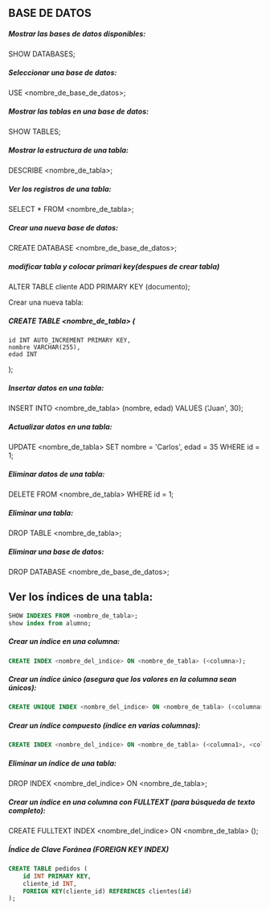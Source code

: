 ## BASE DE DATOS



##### Mostrar las bases de datos disponibles:
SHOW DATABASES;

##### Seleccionar una base de datos:
USE <nombre_de_base_de_datos>;

##### Mostrar las tablas en una base de datos:
SHOW TABLES;

##### Mostrar la estructura de una tabla:
DESCRIBE <nombre_de_tabla>;

##### Ver los registros de una tabla:
SELECT * FROM <nombre_de_tabla>;

##### Crear una nueva base de datos:
CREATE DATABASE <nombre_de_base_de_datos>;

##### modificar tabla y colocar primari key(despues de crear tabla)
ALTER TABLE cliente
ADD PRIMARY KEY (documento);



Crear una nueva tabla:
##### CREATE TABLE <nombre_de_tabla> (
    id INT AUTO_INCREMENT PRIMARY KEY,
    nombre VARCHAR(255),
    edad INT
);

##### Insertar datos en una tabla:
INSERT INTO <nombre_de_tabla> (nombre, edad)
VALUES ('Juan', 30);

##### Actualizar datos en una tabla:
UPDATE <nombre_de_tabla>
SET nombre = 'Carlos', edad = 35
WHERE id = 1;

#####  Eliminar datos de una tabla:
DELETE FROM <nombre_de_tabla>
WHERE id = 1;

##### Eliminar una tabla:
 DROP TABLE <nombre_de_tabla>;

 ##### Eliminar una base de datos:
 DROP DATABASE <nombre_de_base_de_datos>;

 ## Ver los índices de una tabla:
```sql
SHOW INDEXES FROM <nombre_de_tabla>;
show index from alumno;
```

##### Crear un índice en una columna:
```sql
CREATE INDEX <nombre_del_indice> ON <nombre_de_tabla> (<columna>);
```
##### Crear un índice único (asegura que los valores en la columna sean únicos):
```sql
CREATE UNIQUE INDEX <nombre_del_indice> ON <nombre_de_tabla> (<columna>);
```
##### Crear un índice compuesto (índice en varias columnas):
```sql
CREATE INDEX <nombre_del_indice> ON <nombre_de_tabla> (<columna1>, <columna2>);
```
##### Eliminar un índice de una tabla:
DROP INDEX <nombre_del_indice> ON <nombre_de_tabla>;


##### Crear un índice en una columna con FULLTEXT (para búsqueda de texto completo):
CREATE FULLTEXT INDEX <nombre_del_indice> ON <nombre_de_tabla> (<columna>);

##### Índice de Clave Foránea (FOREIGN KEY INDEX)
```sql
CREATE TABLE pedidos (
    id INT PRIMARY KEY,
    cliente_id INT,
    FOREIGN KEY(cliente_id) REFERENCES clientes(id)
);

```

